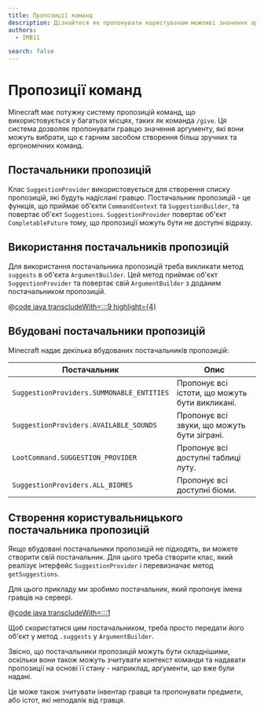 ```yaml
---
title: Пропозиції команд
description: Дізнайтеся як пропонувати користувачам можливі значення аргументу команди.
authors:
  - IMB11

search: false
---
```


# Пропозиції команд

Minecraft має потужну систему пропозицій команд, що використовується у багатьох місцях, таких як команда `/give`. Ця система дозволяє пропонувати гравцю значення аргументу, які вони можуть вибрати, що є гарним засобом створення більш зручних та ергономічних команд.

## Постачальники пропозицій

Клас `SuggestionProvider` використовується для створення списку пропозицій, які будуть надіслані гравцю. Постачальник пропозицій - це функція, що приймає об'єкти `CommandContext` та `SuggestionBuilder`, та повертає об'єкт `Suggestions`. `SuggestionProvider` повертає об'єкт `CompletableFuture` тому, що пропозиції можуть бути не доступні відразу.

## Використання постачальників пропозицій

Для використання постачальника пропозицій треба викликати метод `suggests` в об'єкта `ArgumentBuilder`. Цей метод приймає об'єкт `SuggestionProvider` та повертає свій `ArgumentBuilder` з доданим постачальником пропозицій.

@[code java transcludeWith=:::9 highlight={4}](@/reference/latest/src/main/java/com/example/docs/command/FabricDocsReferenceCommands.java)

## Вбудовані постачальники пропозицій

Minecraft надає декілька вбудованих постачальників пропозицій:

| Постачальник                              | Опис                                                           |
| ----------------------------------------- | -------------------------------------------------------------- |
| `SuggestionProviders.SUMMONABLE_ENTITIES` | Пропонує всі істоти, що можуть бути викликані. |
| `SuggestionProviders.AVAILABLE_SOUNDS`    | Пропонує всі звуки, що можуть бути зіграні.    |
| `LootCommand.SUGGESTION_PROVIDER`         | Пропонує всі доступні таблиці луту.            |
| `SuggestionProviders.ALL_BIOMES`          | Пропонує всі доступні біоми.                   |

## Створення користувальницького постачальника пропозицій

Якщо вбудовані постачальники пропозицій не підходять, ви можете створити свій постачальник. Для цього треба створити клас, який реалізує інтерфейс `SuggestionProvider` і перевизначає метод `getSuggestions`.

Для цього прикладу ми зробимо постачальник, який пропонує імена гравців на сервері.

@[code java transcludeWith=:::1](@/reference/latest/src/main/java/com/example/docs/command/PlayerSuggestionProvider.java)

Щоб скористатися цим постачальником, треба просто передати його об'єкт у метод `.suggests` у `ArgumentBuilder`.

Звісно, що постачальники пропозицій можуть бути складнішими, оскільки вони також можуть зчитувати контекст команди та надавати пропозиції на основі її стану - наприклад, аргументи, що вже були надані.

Це може також зчитувати інвентар гравця та пропонувати предмети, або істот, які неподалік від гравця.
